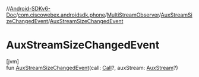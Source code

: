 //[Android-SDKv6-Doc](../../../../index.md)/[com.ciscowebex.androidsdk.phone](../../index.md)/[MultiStreamObserver](../index.md)/[AuxStreamSizeChangedEvent](index.md)/[AuxStreamSizeChangedEvent](-aux-stream-size-changed-event.md)

# AuxStreamSizeChangedEvent

[jvm]\
fun [AuxStreamSizeChangedEvent](-aux-stream-size-changed-event.md)(call: [Call](../../-call/index.md)?, auxStream: [AuxStream](../../-aux-stream/index.md)?)
